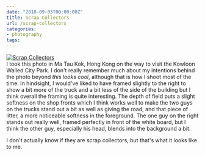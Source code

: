 ```yaml
---
date: "2018-09-03T00:00:00Z"
title: Scrap Collectors
url: /scrap-collectors
categories:
- photography
tags:
---
```

<a href="https://www.flickr.com/photos/ss9679/29518221107/in/dateposted/"
		title="Scrap Collectors">
	<img src="https://farm2.staticflickr.com/1894/29518221107_09a9ff1bfa_b.jpg"
			alt="Scrap Collectors">
</a>
</br>
I took this photo in Ma Tau Kok, Hong Kong on the way to visit the Kowloon
Walled City Park. I don't really remember much about my intentions behind the
photo beyond *this looks cool*, although that is how I shoot most of the time.
In hindsight, I would've liked to have framed slightly to the right to show a
bit more of the truck and a bit less of the side of the building but I think
overall the framing is quite interesting. The depth of field puts a slight
softness on the shop fronts which I think works well to make the two guys on the
trucks stand out a bit as well as giving the road, and that piece of litter, a
more noticeable softness in the foreground. The one guy on the right stands out
really well, framed perfectly in front of the white board, but I think the other
guy, especially his head, blends into the background a bit.

I don't actually know if they are scrap collectors, but that's what it looks
like to me.
<!--more-->
